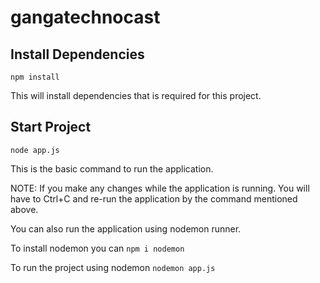 # gangatechnocast
## Install Dependencies
`npm install`

This will install dependencies that is required for this project.

## Start Project
`node app.js`

This is the basic command to run the application. 

NOTE: If you make any changes while the application is running. You will have to Ctrl+C and re-run the application by the command mentioned above.

You can also run the application using nodemon runner.

To install nodemon you can `npm i nodemon`

To run the project using nodemon `nodemon app.js`